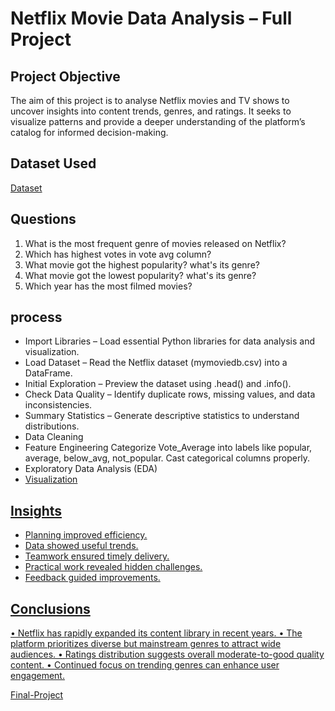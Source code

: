 # Netflix Movie Data Analysis – Full Project

## Project Objective
The aim of this project is to analyse Netflix movies and TV shows to uncover insights into content trends, genres, and ratings. It seeks to visualize patterns and provide a deeper understanding of the platform’s catalog for informed decision-making.

## Dataset Used
 <a href="https://github.com/saraswat10/Netflix-Movie-Data-Analysis/blob/main/movies%20data.xlsx">Dataset</a>

## Questions
1)	What is the most frequent genre of movies released on Netflix?
2)	Which has highest votes in vote avg column?
3)	What movie got the highest popularity? what's its genre?
4)	What movie got the lowest popularity? what's its genre?
5)	Which year has the most filmed movies?


## process
* Import Libraries – Load essential Python libraries for data analysis and visualization.
* Load Dataset – Read the Netflix dataset (mymoviedb.csv) into a DataFrame.
* Initial Exploration – Preview the dataset using .head() and .info().
* Check Data Quality – Identify duplicate rows, missing values, and data inconsistencies.
* Summary Statistics – Generate descriptive statistics to understand distributions.
* Data Cleaning
* Feature Engineering
   Categorize Vote_Average into labels like popular, average, below_avg, not_popular.
   Cast categorical columns properly.
* Exploratory Data Analysis (EDA)
* <a href="https://github.com/saraswat10/Netflix-Movie-Data-Analysis/blob/main/graph.PNG">Visualization

## Insights
* Planning improved efficiency.
* Data showed useful trends.
* Teamwork ensured timely delivery.
* Practical work revealed hidden challenges.
* Feedback guided improvements.

## Conclusions
•	Netflix has rapidly expanded its content library in recent years.
•	The platform prioritizes diverse but mainstream genres to attract wide audiences.
•	Ratings distribution suggests overall moderate-to-good quality content.
•	Continued focus on trending genres can enhance user engagement.

<a href="https://github.com/saraswat10/Netflix-Movie-Data-Analysis/blob/main/Netflix%20movies%20project%20code.ipynb">Final-Project</a>
